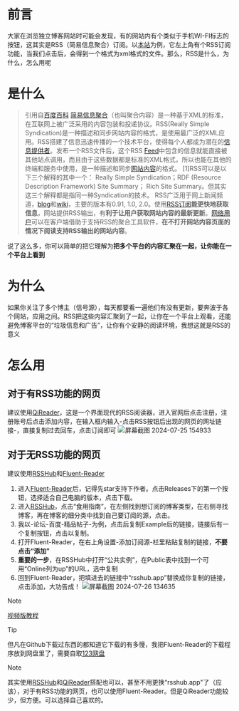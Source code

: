 # 前言
大家在浏览独立博客网站时可能会发现，有的网站内有个类似于手机WI-FI标志的按钮，这其实是RSS（简易信息聚合）订阅。以[本站](https://[peter267.github.io//rss.xml](https://peter267.github.io//rss.xml))为例，它左上角有个RSS订阅功能，当我们点击后，会得到一个格式为xml格式的文件。那么，RSS是什么，为什么，怎么用呢
# 是什么
>引用自[百度百科](https://baike.baidu.com/item/RSS/24470)
[简易信息聚合](https://baike.baidu.com/item/%E7%AE%80%E6%98%93%E4%BF%A1%E6%81%AF%E8%81%9A%E5%90%88/6453727?fromModule=lemma_inlink)（也叫聚合内容）是一种基于XML的标准，在互联网上被广泛采用的内容包装和投递协议。RSS(Really Simple Syndication)是一种描述和同步网站内容的格式，是使用最广泛的XML应用。RSS搭建了信息迅速传播的一个技术平台，使得每个人都成为潜在的[信息提供者](https://baike.baidu.com/item/%E4%BF%A1%E6%81%AF%E6%8F%90%E4%BE%9B%E8%80%85/12754057?fromModule=lemma_inlink)。发布一个RSS文件后，这个RSS [Feed](https://baike.baidu.com/item/Feed/15181?fromModule=lemma_inlink)中包含的信息就能直接被其他站点调用，而且由于这些数据都是标准的XML格式，所以也能在其他的终端和服务中使用，是一种描述和同步[网站内容](https://baike.baidu.com/item/%E7%BD%91%E7%AB%99%E5%86%85%E5%AE%B9/6694752?fromModule=lemma_inlink)的格式。 [1]RSS可以是以下三个解释的其中一个： Really Simple Syndication；RDF (Resource Description Framework) Site Summary； Rich Site Summary。但其实这三个解释都是指同一种Syndication的技术。
RSS广泛用于网上新闻频道，[blog](https://baike.baidu.com/item/blog/8086465?fromModule=lemma_inlink)和[wiki](https://baike.baidu.com/item/wiki/97755?fromModule=lemma_inlink)，主要的版本有0.91, 1.0, 2.0。使用[RSS订阅](https://baike.baidu.com/item/RSS%E8%AE%A2%E9%98%85/663114?fromModule=lemma_inlink)**能更快地获取信息**，网站提供RSS输出，有**利于让用户获取网站内容的最新更新**。[网络用户](https://baike.baidu.com/item/%E7%BD%91%E7%BB%9C%E7%94%A8%E6%88%B7/56340765?fromModule=lemma_inlink)可以在客户端借助于支持RSS的聚合工具软件，**在不打开网站内容页面的情况下阅读支持RSS输出的网站内容**。

说了这么多，你可以简单的把它理解为**把多个平台的内容汇聚在一起，让你能在一个平台上看到**
# 为什么
如果你关注了多个博主（信号源），每天都要看一遍他们有没有更新，要奔波于各个网站，应用之间。RSS把这些内容汇聚到了一起，让你在一个平台上观看，还能避免博客平台的“垃圾信息和广告”，让你有个安静的阅读环境，我想这就是RSS的意义
# 怎么用
## 对于有RSS功能的网页
建议使用[QiReader](https://www.qireader.com.cn/)，这是一个界面现代的RSS阅读器，进入官网后点击注册，注册账号后点击添加内容，在输入框内输入-点击RSS按钮后出现的网页的网址链接-，直接复制过去回车，点击订阅即可
![屏幕截图 2024-07-25 154933](https://github.com/user-attachments/assets/be41f273-7bb6-4fb7-89f8-9047d977142d)
## 对于无RSS功能的网页
建议使用[RSSHub](https://docs.rsshub.app/zh/)和[Fluent-Reader](https://github.com/yang991178/fluent-reader)
1. 进入[Fluent-Reader](https://github.com/yang991178/fluent-reader)后，记得先star支持下作者。点击Releases下的第一个按钮，选择适合自己电脑的版本，点击下载。
2. 进入[RSSHub](https://docs.rsshub.app/zh/guide/)，点击“食用指南”，在左侧找到想订阅的博客类型，在右侧寻找博客，再在博客的细分类中找到自己要订阅的源，点击。
3. 我以-论坛-百度-精品帖子-为例，点击后复制Example后的链接，链接后有一个复制按钮，点击以复制。
4. 打开Fluent-Reader，在右上角设置-添加订阅源-栏里粘贴复制的链接，**不要点击“添加”**
5. **重要的一步**，在RSSHub中打开“公共实例”，在Public表中找到一个可用“Online列为up”的URL，选中复制
6. 回到Fluent-Reader，把填进去的链接中“rsshub.app”替换成你复制的链接，点击添加，大功告成！
![屏幕截图 2024-07-26 134635](https://github.com/user-attachments/assets/4743e26f-4829-47de-bd0a-7a57146dd8ab)
> [!NOTE]
> [视频版教程](https://www.bilibili.com/video/BV1mz42197g1/)

> [!TIP]
> 但凡在Github下载过东西的都知道它下载的有多慢，我把Fluent-Reader的下载程序放到网盘里了，需要自取[123网盘](https://www.123pan.com/s/hoPKVv-2aB63.html)

> [!NOTE]
> 其实使用[RSSHub](https://docs.rsshub.app/zh/)和[QiReader](https://www.qireader.com.cn/)搭配也可以，甚至不用更换“rsshub.app"了（应该），对于有RSS功能的网页，也可以使用Fluent-Reader。但是QiReader功能较少，但方便。可以选择自己喜欢的。